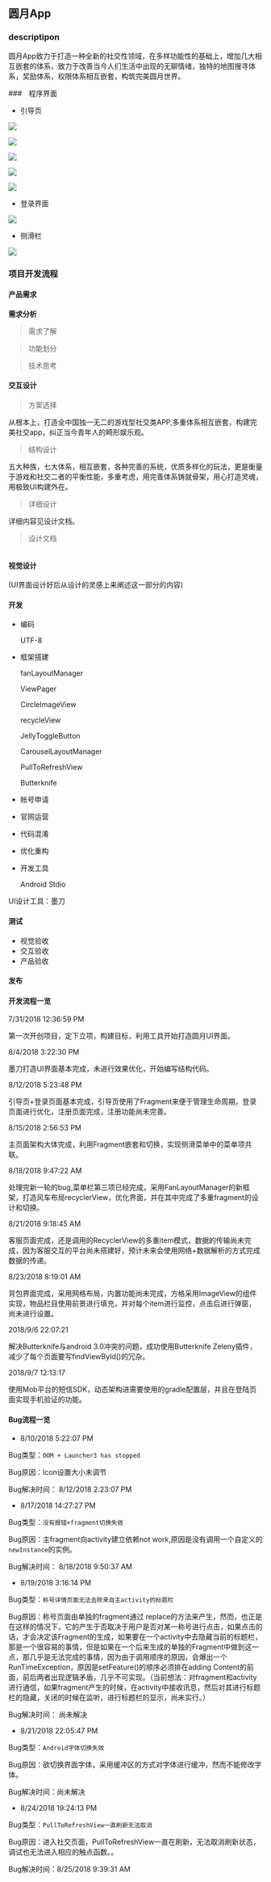 ## 圆月App

### descriptipon

圆月App致力于打造一种全新的社交性领域，在多样功能性的基础上，增加几大相互嵌套的体系，致力于改善当今人们生活中出现的无聊情绪，独特的地图搜寻体系，奖励体系，权限体系相互嵌套，构筑完美圆月世界。

###　程序界面

- 引导页

![](/images/guide_page0.png)

![](/images/guide_page1.png)

![](/images/guide_page2.png)

![](/images/guide_page3.png)

![](/images/guide_page4.png)

- 登录界面

![](/images/login_page.png)

- 侧滑栏

![](/images/drawable_page.png)

### 项目开发流程

#### 产品需求

**需求分析**

> 需求了解

> 功能划分
	
> 技术思考

#### 交互设计

> 方案选择
	
  从根本上，打造全中国独一无二的游戏型社交类APP,多重体系相互嵌套，构建完美社交app，纠正当今青年人的畸形娱乐观。

> 结构设计
   
  五大种族，七大体系，相互嵌套，各种完善的系统，优质多样化的玩法，更是衡量于游戏和社交二者的平衡性能，多重考虑，用完善体系铸就骨架，用心打造灵魂，用极致UI构建外在。

> 详细设计
	
  详细内容见设计文档。
	
> 设计文档
	
  ![]()

#### 视觉设计

(UI界面设计好后从设计的灵感上来阐述这一部分的内容)

#### 开发
- 编码

	UTF-8

- 框架搭建

	fanLayoutManager

	ViewPager

	CircleImageView

	recycleView

	JellyToggleButton

	CarouselLayoutManager

	PullToRefreshView

 	Butterknife

- 帐号申请
- 官网运营
- 代码混淆
- 优化重构
- 开发工具
   
	Android Stdio
   

UI设计工具：墨刀
#### 测试

- 视觉验收
- 交互验收
- 产品验收

#### 发布

#### 开发流程一览

7/31/2018 12:36:59 PM 

第一次开创项目，定下立项，构建目标，利用工具开始打造圆月UI界面。

8/4/2018 3:22:30 PM 

墨刀打造UI界面基本完成，未进行效果优化，开始编写结构代码。

8/12/2018 5:23:48 PM 

引导页+登录页面基本完成，引导页使用了Fragment来便于管理生命周期，登录页面进行优化，注册页面完成，注册功能尚未完善。

8/15/2018 2:56:53 PM 

主页面架构大体完成，利用Fragment嵌套和切换，实现侧滑菜单中的菜单项共联。

8/18/2018 9:47:22 AM 

处理完新一轮的bug,菜单栏第三项已经完成，采用FanLayoutManager的新框架，打造风车布局recyclerView，优化界面，并在其中完成了多重fragment的设计和切换。

8/21/2018 9:18:45 AM 

客服页面完成，还是调用的RecyclerView的多重item模式，数据的传输尚未完成，因为客服交互的平台尚未搭建好，预计未来会使用网络+数据解析的方式完成数据的传递。

8/23/2018 8:19:01 AM 

背包界面完成，采用网格布局，内置功能尚未完成，方格采用ImageView的组件实现，物品栏目使用前景进行填充，并对每个item进行监控，点击后进行弹窗，尚未进行设置。

2018/9/6 22:07:21

解决Butterknife与android 3.0冲突的问题，成功使用Butterknife Zeleny插件，减少了每个页面要写findViewById()的冗杂。

2018/9/7 12:13:17 

使用Mob平台的短信SDK，动态架构进需要使用的gradle配置层，并且在登陆页面实现手机验证的功能。

#### Bug流程一览

- 8/10/2018 5:22:07 PM

Bug类型：`OOM + Launcher3 has stopped`

Bug原因：Icon设置大小未调节

Bug解决时间： 8/12/2018 2:23:07 PM

- 8/17/2018 14:27:27 PM 

Bug类型：`没有报错+fragment切换失效`

Bug原因：主fragment向activity建立依赖not work,原因是没有调用一个自定义的`newInstance`的实例。

Bug解决时间： 8/18/2018 9:50:37 AM 

- 8/19/2018 3:16:14 PM 

Bug类型：`称号详情页面无法去除来自主activity的标题栏`

Bug原因：称号页面由单独的fragment通过 replace的方法来产生，然而，也正是在这样的情况下，它的产生于否取决于用户是否对某一称号进行点击，如果点击的话，才会决定该Fragment的生成，如果要在一个activity中去隐藏当前的标题栏，那是一个很容易的事情，但是如果在一个后来生成的单独的Fragment中做到这一点，那几乎是无法完成的事情，因为由于调用顺序的原因，会爆出一个RunTimeException，原因是setFeature()的顺序必须排在adding Content的前面，前后两者出现逻辑矛盾，几乎不可实现。（当前想法：对fragment和activity进行通信，如果fragment产生的时候，在activity中接收讯息，然后对其进行标题栏的隐藏，关闭的时候在监听，进行标题栏的显示，尚未实行。）

Bug解决时间： 尚未解决

- 8/21/2018 22:05:47 PM 

Bug类型：`Android字体切换失效`

Bug原因：欲切换界面字体，采用缓冲区的方式对字体进行缓冲，然而不能修改字体。

Bug解决时间：尚未解决

- 8/24/2018 19:24:13 PM 

Bug类型：`PullToRefreshView一直刷新无法取消`

Bug原因：进入社交页面，PullToRefreshView一直在刷新，无法取消刷新状态，调试也无法进入相应的触点函数。。

Bug解决时间：8/25/2018 9:39:31 AM 